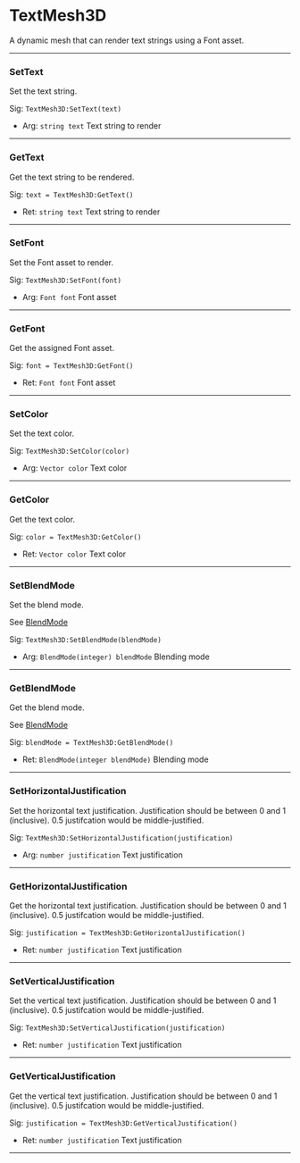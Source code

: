 # TextMesh3D

A dynamic mesh that can render text strings using a Font asset.

---

### SetText
Set the text string.

Sig: `TextMesh3D:SetText(text)`
 - Arg: `string text` Text string to render
---
### GetText
Get the text string to be rendered.

Sig: `text = TextMesh3D:GetText()`
 - Ret: `string text` Text string to render
---
### SetFont
Set the Font asset to render.

Sig: `TextMesh3D:SetFont(font)`
 - Arg: `Font font` Font asset
---
### GetFont
Get the assigned Font asset.

Sig: `font = TextMesh3D:GetFont()`
 - Ret: `Font font` Font asset
---
### SetColor
Set the text color.

Sig: `TextMesh3D:SetColor(color)`
 - Arg: `Vector color` Text color
---
### GetColor
Get the text color.

Sig: `color = TextMesh3D:GetColor()`
 - Ret: `Vector color` Text color
---
### SetBlendMode
Set the blend mode.

See [BlendMode](../../Misc/Enums.md#blendmode)

Sig: `TextMesh3D:SetBlendMode(blendMode)`
 - Arg: `BlendMode(integer) blendMode` Blending mode
---
### GetBlendMode
Get the blend mode.

See [BlendMode](../../Misc/Enums.md#blendmode)

Sig: `blendMode = TextMesh3D:GetBlendMode()`
 - Ret: `BlendMode(integer blendMode)` Blending mode
---
### SetHorizontalJustification
Set the horizontal text justification. Justification should be between 0 and 1 (inclusive). 0.5 justifcation would be middle-justified.

Sig: `TextMesh3D:SetHorizontalJustification(justification)`
 - Arg: `number justification` Text justification

---
### GetHorizontalJustification
Get the horizontal text justification. Justification should be between 0 and 1 (inclusive). 0.5 justifcation would be middle-justified.

Sig: `justification = TextMesh3D:GetHorizontalJustification()`
 - Ret: `number justification` Text justification
---
### SetVerticalJustification
Set the vertical text justification. Justification should be between 0 and 1 (inclusive). 0.5 justifcation would be middle-justified.

Sig: `TextMesh3D:SetVerticalJustification(justification)`
 - Ret: `number justification` Text justification
---
### GetVerticalJustification
Get the vertical text justification. Justification should be between 0 and 1 (inclusive). 0.5 justifcation would be middle-justified.

Sig: `justification = TextMesh3D:GetVerticalJustification()`
 - Ret: `number justification` Text justification
---